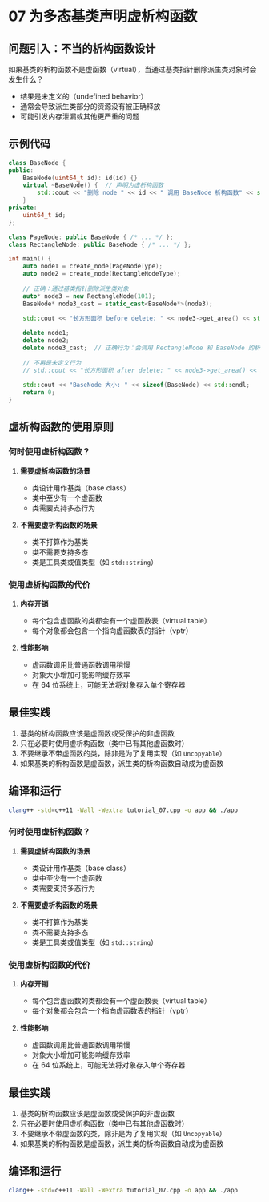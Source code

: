 # 07 为多态基类声明虚析构函数

## 问题引入：不当的析构函数设计

如果基类的析构函数不是虚函数（virtual），当通过基类指针删除派生类对象时会发生什么？
- 结果是未定义的（undefined behavior）
- 通常会导致派生类部分的资源没有被正确释放
- 可能引发内存泄漏或其他更严重的问题

## 示例代码

```cpp
class BaseNode {
public:
    BaseNode(uint64_t id): id(id) {}
    virtual ~BaseNode() {  // 声明为虚析构函数
        std::cout << "删除 node " << id << " 调用 BaseNode 析构函数" << std::endl;
    }   
private:
    uint64_t id;
};

class PageNode: public BaseNode { /* ... */ };
class RectangleNode: public BaseNode { /* ... */ };

int main() {
    auto node1 = create_node(PageNodeType);
    auto node2 = create_node(RectangleNodeType);
    
    // 正确：通过基类指针删除派生类对象
    auto* node3 = new RectangleNode(101);
    BaseNode* node3_cast = static_cast<BaseNode*>(node3);

    std::cout << "长方形面积 before delete: " << node3->get_area() << std::endl;
    
    delete node1;
    delete node2;
    delete node3_cast;  // 正确行为：会调用 RectangleNode 和 BaseNode 的析构函数
    
    // 不再是未定义行为
    // std::cout << "长方形面积 after delete: " << node3->get_area() << std::endl;
    
    std::cout << "BaseNode 大小: " << sizeof(BaseNode) << std::endl;
    return 0;
}
```

## 虚析构函数的使用原则

### 何时使用虚析构函数？

1. **需要虚析构函数的场景**
   - 类设计用作基类（base class）
   - 类中至少有一个虚函数
   - 类需要支持多态行为

2. **不需要虚析构函数的场景**
   - 类不打算作为基类
   - 类不需要支持多态
   - 类是工具类或值类型（如 `std::string`）

### 使用虚析构函数的代价

1. **内存开销**
   - 每个包含虚函数的类都会有一个虚函数表（virtual table）
   - 每个对象都会包含一个指向虚函数表的指针（vptr）

2. **性能影响**
   - 虚函数调用比普通函数调用稍慢
   - 对象大小增加可能影响缓存效率
   - 在 64 位系统上，可能无法将对象存入单个寄存器

## 最佳实践

1. 基类的析构函数应该是虚函数或受保护的非虚函数
2. 只在必要时使用虚析构函数（类中已有其他虚函数时）
3. 不要继承不带虚函数的类，除非是为了复用实现（如 `Uncopyable`）
4. 如果基类的析构函数是虚函数，派生类的析构函数自动成为虚函数

## 编译和运行

```bash
clang++ -std=c++11 -Wall -Wextra tutorial_07.cpp -o app && ./app
```
### 何时使用虚析构函数？

1. **需要虚析构函数的场景**
   - 类设计用作基类（base class）
   - 类中至少有一个虚函数
   - 类需要支持多态行为

2. **不需要虚析构函数的场景**
   - 类不打算作为基类
   - 类不需要支持多态
   - 类是工具类或值类型（如 `std::string`）

### 使用虚析构函数的代价

1. **内存开销**
   - 每个包含虚函数的类都会有一个虚函数表（virtual table）
   - 每个对象都会包含一个指向虚函数表的指针（vptr）

2. **性能影响**
   - 虚函数调用比普通函数调用稍慢
   - 对象大小增加可能影响缓存效率
   - 在 64 位系统上，可能无法将对象存入单个寄存器

## 最佳实践

1. 基类的析构函数应该是虚函数或受保护的非虚函数
2. 只在必要时使用虚析构函数（类中已有其他虚函数时）
3. 不要继承不带虚函数的类，除非是为了复用实现（如 `Uncopyable`）
4. 如果基类的析构函数是虚函数，派生类的析构函数自动成为虚函数

## 编译和运行

```bash
clang++ -std=c++11 -Wall -Wextra tutorial_07.cpp -o app && ./app
```